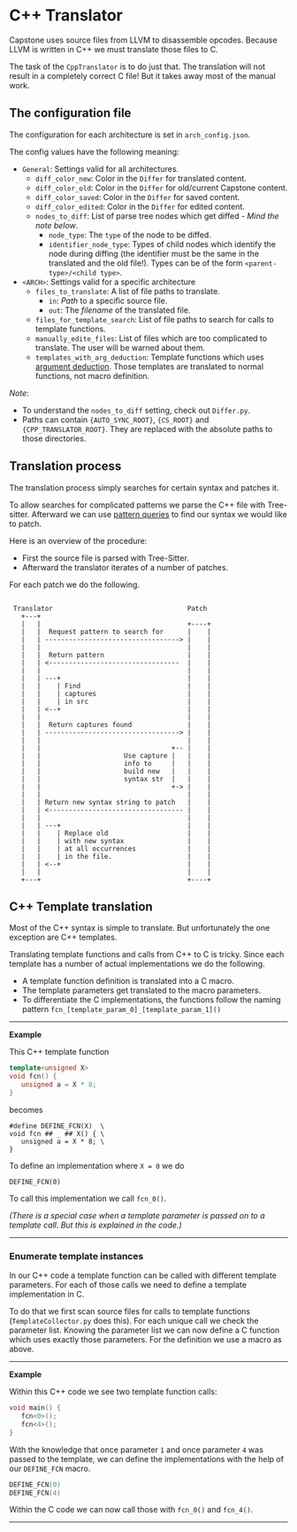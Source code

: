 <!--
Copyright © 2022 Rot127 <unisono@quyllur.org>
SPDX-License-Identifier: BSD-3
-->

# C++ Translator

Capstone uses source files from LLVM to disassemble opcodes.
Because LLVM is written in C++ we must translate those files to C.

The task of the `CppTranslator` is to do just that.
The translation will not result in a completely correct C file! But it takes away most of the manual work.

## The configuration file

The configuration for each architecture is set in `arch_config.json`.

The config values have the following meaning:

- `General`: Settings valid for all architectures.
   - `diff_color_new`: Color in the `Differ` for translated content.
   - `diff_color_old`: Color in the `Differ` for old/current Capstone content.
   - `diff_color_saved`: Color in the `Differ` for saved content.
   - `diff_color_edited`: Color in the `Differ` for edited content.
   - `nodes_to_diff`: List of parse tree nodes which get diffed - *Mind the note below*.
      - `node_type`: The `type` of the node to be diffed.
      - `identifier_node_type`: Types of child nodes which identify the node during diffing (the identifier must be the same in the translated and the old file!). Types can be of the form `<parent-type>/<child type>`.
- `<ARCH>`: Settings valid for a specific architecture
   - `files_to_translate`: A list of file paths to translate.
      - `in`: *Path* to a specific source file.
      - `out`: The *filename* of the translated file.
   - `files_for_template_search`: List of file paths to search for calls to template functions.
   - `manually_edite_files`: List of files which are too complicated to translate. The user will be warned about them.
   - `templates_with_arg_deduction`: Template functions which uses [argument deduction](https://en.cppreference.com/w/cpp/language/template_argument_deduction). Those templates are translated to normal functions, not macro definition.

_Note_:
- To understand the `nodes_to_diff` setting, check out `Differ.py`.
- Paths can contain `{AUTO_SYNC_ROOT}`, `{CS_ROOT}` and `{CPP_TRANSLATOR_ROOT}`.
  They are replaced with the absolute paths to those directories.

## Translation process

The translation process simply searches for certain syntax and patches it.

To allow searches for complicated patterns we parse the C++ file with Tree-sitter.
Afterward we can use [pattern queries](https://tree-sitter.github.io/tree-sitter/using-parsers#pattern-matching-with-queries)
to find our syntax we would like to patch.

Here is an overview of the procedure:

- First the source file is parsed with Tree-Sitter.
- Afterward the translator iterates of a number of patches.

For each patch we do the following.

```

 Translator                                  Patch
   +---+
   |   |                                     +----+
   |   |  Request pattern to search for      |    |
   |   | ----------------------------------> |    |
   |   |                                     |    |
   |   |  Return pattern                     |    |
   |   | <---------------------------------  |    |
   |   |                                     |    |
   |   | ---+                                |    |
   |   |    | Find                           |    |
   |   |    | captures                       |    |
   |   |    | in src                         |    |
   |   | <--+                                |    |
   |   |                                     |    |
   |   |  Return captures found              |    |
   |   | ----------------------------------> |    |
   |   |                                     |    |
   |   |                                 +-- |    |
   |   |                     Use capture |   |    |
   |   |                     info to     |   |    |
   |   |                     build new   |   |    |
   |   |                     syntax str  |   |    |
   |   |                                 +-> |    |
   |   |                                     |    |
   |   | Return new syntax string to patch   |    |
   |   | <---------------------------------- |    |
   |   |                                     |    |
   |   | ---+                                |    |
   |   |    | Replace old                    |    |
   |   |    | with new syntax                |    |
   |   |    | at all occurrences             |    |
   |   |    | in the file.                   |    |
   |   | <--+                                |    |
   |   |                                     |    |
   +---+                                     +----+
```

## C++ Template translation

Most of the C++ syntax is simple to translate. But unfortunately the one exception are C++ templates.

Translating template functions and calls from C++ to C is tricky.
Since each template has a number of actual implementations we do the following.

- A template function definition is translated into a C macro.
- The template parameters get translated to the macro parameters.
- To differentiate the C implementations, the functions follow the naming pattern `fcn_[template_param_0]_[template_param_1]()`

<hr>

**Example**

This C++ template function

```cpp
template<unsigned X>
void fcn() {
   unsigned a = X * 8;
}
```
becomes
```
#define DEFINE_FCN(X)  \
void fcn ## _ ## X() { \
   unsigned a = X * 8; \
}
```
To define an implementation where `X = 0` we do
```
DEFINE_FCN(0)
```
To call this implementation we call `fcn_0()`.

_(There is a special case when a template parameter is passed on to a template call. But this is explained in the code.)_
<hr>

### Enumerate template instances

In our C++ code a template function can be called with different template parameters.
For each of those calls we need to define a template implementation in C.

To do that we first scan source files for calls to template functions (`TemplateCollector.py` does this).
For each unique call we check the parameter list.
Knowing the parameter list we can now define a C function which uses exactly those parameters.
For the definition we use a macro as above.

<hr>

**Example**

Within this C++ code we see two template function calls:

```cpp
void main() {
   fcn<0>();
   fcn<4>();
}
```
With the knowledge that once parameter `1` and once parameter `4` was passed to the template,
we can define the implementations with the help of our `DEFINE_FCN` macro.
```c
DEFINE_FCN(0)
DEFINE_FCN(4)
```

Within the C code we can now call those with `fcn_0()` and `fcn_4()`.
<hr>
